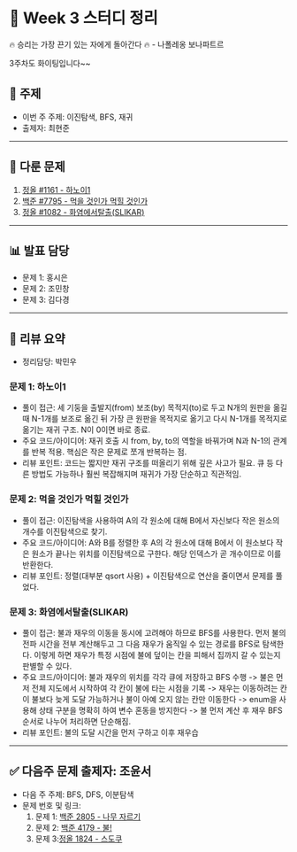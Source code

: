 # 📆 Week 3 스터디 정리

🔥 승리는 가장 끈기 있는 자에게 돌아간다 🔥
                            - 나폴레옹 보나파트르
                            
3주차도 화이팅입니다~~

## 📌 주제
- 이번 주 주제: 이진탐색, BFS, 재귀
- 출제자: 최현준

---

## 📂 다룬 문제
1. [정올 #1161 - 하노이1](https://jungol.co.kr/problem/1161?cursor=Niw3LDU=)
2. [백준 #7795 - 먹을 것인가 먹힐 것인가](https://www.acmicpc.net/problem/7795)
3. [정올 #1082 - 화염에서탈출(SLIKAR)](https://jungol.co.kr/problem/1082?cursor=OCw3LDU=)

---

## 📊 발표 담당
- 문제 1: 홍시은
- 문제 2: 조민창
- 문제 3: 김다경

---

## 📝 리뷰 요약
- 정리담당: 박민우
### 문제 1: 하노이1
- 풀이 접근: 세 기둥을 출발지(from) 보조(by) 목적지(to)로 두고 N개의 원판을 옮길 때 N-1개를 보조로 옮긴 뒤 가장 큰 원판을 목적지로 옮기고 다시 N-1개를 목적지로 옮기는 재귀 구조. N이 0이면 바로 종료.
- 주요 코드/아이디어: 재귀 호출 시 from, by, to의 역할을 바꿔가며 N과 N-1의 관계를 반복 적용. 핵심은 작은 문제로 쪼개 반복하는 점.
- 리뷰 포인트: 코드는 짧지만 재귀 구조를 떠올리기 위해 깊은 사고가 필요. 큐 등 다른 방법도 가능하나 훨씬 복잡해지며 재귀가 가장 단순하고 직관적임.

### 문제 2: 먹을 것인가 먹힐 것인가
- 풀이 접근: 이진탐색을 사용하여 A의 각 원소에 대해 B에서 자신보다 작은 원소의 개수를 이진탐색으로 찾기.
- 주요 코드/아이디어: A와 B를 정렬한 후 A의 각 원소에 대해 B에서 이 원소보다 작은 원소가 끝나는 위치를 이진탐색으로 구한다. 해당 인덱스가 곧 개수이므로 이를 반환한다.
- 리뷰 포인트: 정렬(대부분 qsort 사용) + 이진탐색으로 연산을 줄이면서 문제를 풀었다.

### 문제 3: 화염에서탈출(SLIKAR)
- 풀이 접근: 불과 재우의 이동을 동시에 고려해야 하므로 BFS를 사용한다. 먼저 불의 전파 시간을 전부 계산해두고 그 다음 재우가 움직일 수 있는 경로를 BFS로 탐색한다. 이렇게 하면 재우가 특정 시점에 불에 덮이는 칸을 피해서 집까지 갈 수 있는지 판별할 수 있다.
- 주요 코드/아이디어: 불과 재우의 위치를 각각 큐에 저장하고 BFS 수행 -> 불은 먼저 전체 지도에서 시작하여 각 칸이 불에 타는 시점을 기록 -> 재우는 이동하려는 칸이 불보다 늦게 도달 가능하거나 불이 아예 오지 않는 칸만 이동한다 -> enum을 사용해 상태 구분을 명확히 하여 변수 혼동을 방지한다 -> 불 먼저 계산 후 재우 BFS순서로 나누어 처리하면 단순해짐.
- 리뷰 포인트: 불의 도달 시간을 먼저 구하고 이후 재우습

---

## ✅ 다음주 문제 출제자: 조윤서
- 다음 주 주제: BFS, DFS, 이분탐색
- 문제 번호 및 링크:
  1. 문제 1: [백준 2805 - 나무 자르기](https://www.acmicpc.net/problem/2805)
  2. 문제 2: [백준 4179 - 불!](https://www.acmicpc.net/problem/4179)
  3. 문제 3:[정올 1824 - 스도쿠](https://jungol.co.kr/problem/1824?cursor=OCw1LDU=)

